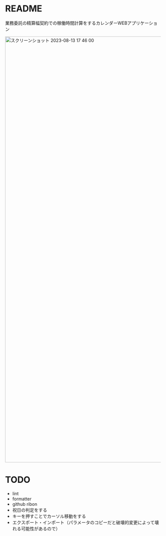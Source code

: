 # README
業務委託の精算幅契約での稼働時間計算をするカレンダーWEBアプリケーション

<img width="1373" alt="スクリーンショット 2023-08-13 17 46 00" src="https://github.com/jiikko/monthly_hours_manager/assets/1664497/cc088a5c-909c-49f0-b05c-01bf7b0ade6a">

# TODO
* lint
* formatter
* github ribon
* 祝日の判定をする
* キーを押すことでカーソル移動をする
* エクスポート・インポート（パラメータのコピーだと破壊的変更によって壊れる可能性があるので）
